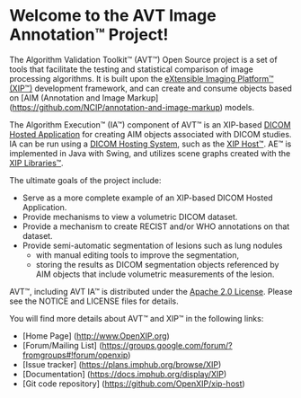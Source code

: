 Welcome to the AVT Image Annotation&trade; Project!
===================================================

The Algorithm Validation Toolkit&trade; (AVT&trade;) Open Source project is a set
of tools that facilitate the testing and statistical comparison of image processing
algorithms.  It is built upon the
[eXtensible Imaging Platform&trade; (XIP&trade;)](http://www.OpenXIP.org) development
framework, and can create and consume objects based
on [AIM (Annotation and Image Markup] (https://github.com/NCIP/annotation-and-image-markup)
models.  

The Algorithm Execution&trade; (IA&trade;) component of AVT&trade; is an XIP-based 
[DICOM Hosted Application](http://medical.nema.org/Dicom/2011/11_19pu.pdf)
for creating AIM objects associated with DICOM studies.  IA can be run using a
[DICOM Hosting System](http://medical.nema.org/Dicom/2011/11_19pu.pdf),
such as the [XIP Host&trade;](https://github.com/OpenXIP/xip-host).
AE&trade; is implemented in Java with Swing, and utilizes scene graphs
created with the [XIP Libraries&trade;](https://github.com/OpenXIP/xip-libraries).

The ultimate goals of the project include:

* Serve as a more complete example of an XIP-based DICOM Hosted Application.
* Provide mechanisms to view a volumetric DICOM dataset.
* Provide a mechanism to create RECIST and/or WHO annotations on that dataset.
* Provide semi-automatic segmentation of lesions such as lung nodules
  + with manual editing tools to improve the segmentation,
  + storing the results as DICOM segmentation objects referenced by AIM objects
    that include volumetric measurements of the lesion.

AVT&trade;, including AVT IA&trade; is distributed under the
[Apache 2.0 License](http://opensource.org/licenses/Apache-2.0).
Please see the NOTICE and LICENSE files for details.

You will find more details about AVT&trade; and XIP&trade; in the following links:

*  [Home Page] (http://www.OpenXIP.org)
*  [Forum/Mailing List] (https://groups.google.com/forum/?fromgroups#!forum/openxip)
*  [Issue tracker] (https://plans.imphub.org/browse/XIP)
*  [Documentation] (https://docs.imphub.org/display/XIP)
*  [Git code repository] (https://github.com/OpenXIP/xip-host)
